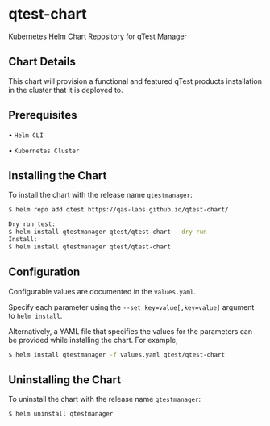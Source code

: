 # qtest-chart
Kubernetes Helm Chart Repository for qTest Manager

## Chart Details
This chart will provision a functional and featured qTest products installation in the cluster that it is deployed to.

## Prerequisites

   • `Helm CLI`

   • `Kubernetes Cluster`

## Installing the Chart

To install the chart with the release name `qtestmanager`:
```bash
$ helm repo add qtest https://qas-labs.github.io/qtest-chart/

Dry run test:
$ helm install qtestmanager qtest/qtest-chart --dry-run
Install:
$ helm install qtestmanager qtest/qtest-chart
```

## Configuration

Configurable values are documented in the `values.yaml`.

Specify each parameter using the `--set key=value[,key=value]` argument to `helm install`.

Alternatively, a YAML file that specifies the values for the parameters can be provided while installing the chart. For example,

```bash
$ helm install qtestmanager -f values.yaml qtest/qtest-chart
```

## Uninstalling the Chart

To uninstall the chart with the release name `qtestmanager`:
```bash
$ helm uninstall qtestmanager
```
